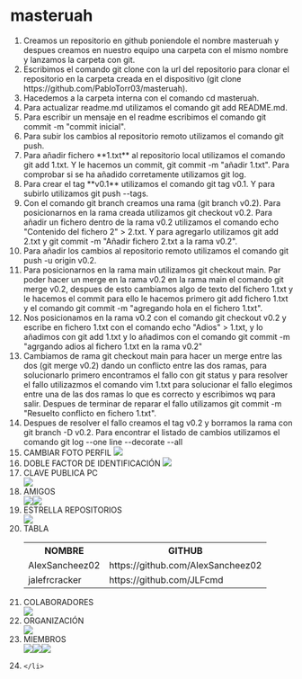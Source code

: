 # masteruah
 
<ol>
    <li>
    Creamos un repositorio en github poniendole el nombre masteruah y despues creamos en nuestro equipo una carpeta con el mismo nombre y lanzamos la carpeta con git.
    </li>
    <li>
    Escribimos el comando git clone con la url del repositorio para clonar el repositorio en la carpeta creada en el dispositivo (git clone https://github.com/PabloTorr03/masteruah).
    </li>
    <li>
    Hacedemos a la carpeta interna con el comando cd masteruah.
    </li>
    <li>
    Para actualizar readme.md utilizamos el comando git add README.md.
    </li>
    <li>
    Para escribir un mensaje en el readme escribimos el comando git commit -m "commit inicial". 
    </li>
    <li>
    Para subir los cambios al repositorio remoto utilizamos el comando git push.
    </li>
    <li>
    Para añadir fichero **1.txt** al repositorio local utilizamos el comando git add 1.txt. Y le hacemos un commit, git commit -m "añadir 1.txt". Para comprobar si se ha añadido corretamente utilizamos git log.
    </li>
    <li>
    Para crear el tag **v0.1** utilizamos el comando git tag v0.1. Y para subirlo utilizamos git push --tags.
    </li>
    <li>
    Con el comando git branch creamos una rama (git branch v0.2). Para posicionarnos en la rama creada utilizamos git checkout v0.2. Para añadir un fichero dentro de la rama v0.2 utilizamos el comando echo "Contenido del fichero 2" > 2.txt. Y para agregarlo utilizamos git add 2.txt y git commit -m "Añadir fichero 2.txt a la rama v0.2".
    </li>
    <li>
    Para añadir los cambios al repositorio remoto utilizamos el comando git push -u origin v0.2.
    </li>
    <li>
    Para posicionarnos en la rama main utilizamos git checkout main. Par poder hacer un merge en la rama v0.2 en la rama main el comando git merge v0.2, despues de esto cambiamos algo de texto del fichero 1.txt y le hacemos el commit para ello le hacemos primero git add fichero 1.txt y el comando git commit -m "agregando hola en el fichero 1.txt".
    </li>
    <li>
    Nos posicionamos en la rama v0.2 con el comando git checkout v0.2 y escribe en fichero 1.txt con el comando echo "Adios" > 1.txt, y lo añadimos con git add 1.txt y lo añadimos con el comando git commit -m "agrgando adios al fichero 1.txt en la rama v0.2"
    </li>
    <li>
    Cambiamos de rama git checkout main para hacer un merge entre las dos (git merge v0.2) dando un conflicto entre las dos ramas, para solucionarlo primero encontramos el fallo con git status y para resolver el fallo utilizazmos el comando vim 1.txt para solucionar el fallo elegimos entre una de las dos ramas lo que es correcto y escribimos wq para salir. Despues de terminar de reparar el fallo utilizamos git commit -m "Resuelto conflicto en fichero 1.txt". 
    </li>
    <li>
    Despues de resolver el fallo creamos el tag v0.2 y borramos la rama con git branch -D v0.2. Para encontrar el listado de cambios utilizamos el comando git log --one line --decorate --all 
    </li>
    <li>
    CAMBIAR FOTO PERFIL
    <img src="Screenshot_1.png">
    </li>
    <li>
    DOBLE FACTOR DE IDENTIFICACIÓN
    <img src="Screenshot_2.png">
    </li>
    <li>
    CLAVE PUBLICA PC
    </li>
    <img src="Screenshot_3.png">
    <li>
    AMIGOS
    </li>
    <img src="Screenshot_4.png"><img src="Screenshot_5.png">
    <li>
    ESTRELLA REPOSITORIOS
    </li>
    <img src="Screenshot_6.png">
    <li>
    TABLA
    </li>
    <table>
    <tr>
    <th>NOMBRE</th>
    <th>GITHUB</th>
    </tr>
    <tr>
    <td>AlexSancheez02</td>
    <td>https://github.com/AlexSancheez02</td>
    </tr>
    <tr>
    <td>jalefrcracker</td>
    <td>https://github.com/JLFcmd</td>
    </tr>
    </table>
    <li>
    COLABORADORES
    </li>
    <img src="Screenshot_7.png">
    <li>
    ORGANIZACIÓN
    </li>
    <img src="Screenshot_8.png">
    <li>
    MIEMBROS
    </li>
    <img src="Screenshot_9.png"><img src="Screenshot_10.png"><img src="Screenshot_11.png">
    <li>
    
    </li>
</ol>


